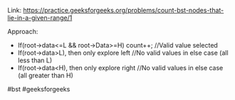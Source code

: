 Link: https://practice.geeksforgeeks.org/problems/count-bst-nodes-that-lie-in-a-given-range/1 

Approach:
- If(root->data<=L && root->Data>=H) count++;      //Valid value selected
- If(root->data>L), then only explore left                      //No valid values in else case (all less than L)
- If(root->data<H), then only explore right                  //No valid values in else case (all greater than H)

#bst #geeksforgeeks 